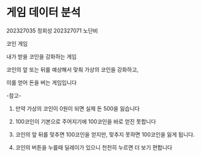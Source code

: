 # 게임 데이터 분석

202327035 정회성
202327071 노단비


코인 게임

내가 받을 코인을 강화하는 게임

코인의 앞 또는 뒤를 예상해서 맞춰 가상의 코인을 강화하고, 

이를 얻어 돈을 버는 게임입니다

-참고-

1. 만약 가상의 코인이 0원이 되면 실제 돈 500을 잃습니다

2. 100코인이 기본으로 주어지기에 100코인을 바로 얻진 못합니다

3. 코인의 앞 뒤를 맞추면 100코인을 얻지만, 맞추지 못하면 100코인을 잃게 됩니다.

4. 코인의 버튼을 누를때 딜레이가 있으니 천천히 누르면 더 보기 편합니다

